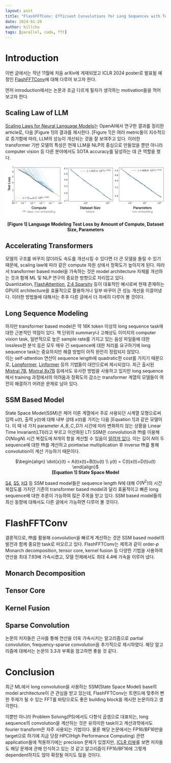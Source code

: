 ```yaml
---
layout: post
title: "FlashFFTConv: Efficient Convolutions for Long Sequences with Tensor Cores"
date: 2024-01-29
author: billcho
tags: [parallel, cuda, fft]
---
```


# Introduction
이번 글에서는 작년 11월에 처음 arXiv에 게재되었고 ICLR 2024 poster로 발표될 예정인 [FlashFFTConv](https://arxiv.org/abs/2311.05908)에 대해 다루어 보고자 한다.

먼저 introduction에서는 논문과 조금 다르게 필자가 생각하는 motivation들을 적어 보고자 한다.

## Scaling Law of LLM
[Scaling Laws for Neural Language Models](https://arxiv.org/abs/2001.08361)는 OpenAI에서 연구한 결과를 정리한 article로, 다음 [Figure 1]의 결과를 제시한다. [Figure 1]은 여러 metric들이 지수적으로 증가함에 따라, LLM의 성능이 개선되는 것을 잘 보여주고 있다. 이러한 transformer 기반 모델의 특성은 현재 LLM을 NLP의 중심으로 만들었을 뿐만 아니라 computer vision 등 다른 분야에서도 SOTA accuracy를 달성하는 데 큰 역할을 했다.

<p align="center"><img src="/assets/images/billcho/scaling-law-for-llm.png"></p>
<center><b>[Figure 1] Language Modeling Test Loss by Amount of Compute, Dataset Size, Parameters</b></center>

## Accelerating Transformers
모델의 구조를 바꾸지 않더라도 속도를 개선시킬 수 있다면 더 큰 모델을 돌릴 수 있기 때문에, scaling law에 따라 같은 compute 자원 상에서 정확도가 높아지게 된다. 따라서 transformer based model을 가속하는 것은 model architecture 자체를 개선하는 것과 함께 ML 및 NLP 연구의 중요한 방향으로 자리잡고 있다.  
Quantization, [FlashAttention](https://arxiv.org/abs/2205.14135), [2:4 Sparsity](https://arxiv.org/abs/2104.08378) 등이 대표적인 예시로써 현재 존재하는 GPU의 architecture을 효율적으로 활용하거나 일부 바꾸어 큰 성능 개선을 이끌어냈다. 이러한 방법들에 대해서는 추후 다른 글에서 더 자세히 다루어 볼 것이다.

## Long Sequence Modeling
하지만 transformer based model은 약 16K token 이상의 long sequence task에 대한 근본적인 약점이 있다. 책 단위의 summary나 고해상도 이미지의 computer vision task, 일반적으로 높은 sample rate를 가지고 있는 음성 파일들에 대한 lossless한 분석 등은 모두 매우 긴 sequence에 대한 처리를 요구하기에 long sequence task는 중요하지만 해결 방법이 아직 완전히 정립되지 않았다.  
이는 self-attention 연산이 sequence length에 quadratic한 cost를 가지기 때문으로, [Longformer](https://arxiv.org/abs/2004.05150), [Linformer](https://arxiv.org/abs/2006.04768) 등의 기법들이 대안으로써 제시되었다. 최근 출시된 [Mistral 7B](https://huggingface.co/mistralai/Mistral-7B-v0.1), [Mixtral 8x7B](https://huggingface.co/mistralai/Mixtral-8x7B-v0.1) 등에서도 유사한 방법을 사용하고 있지만 long sequence에서 training 과정에서의 어려움과 정확도의 감소는 transformer 계열의 모델들이 여전히 해결하기 어려운 문제로 남아 있다.

## SSM Based Model
State Space Model(SSM)은 제어 이론 계열에서 주로 사용되던 시계열 모형으로써 입력 $u(t)$, 출력 $y(t)$에 대해 내부 상태 $x(t)$를 가지는 다음 [Equation 1]과 같은 모델이다. 이 때 네 가지 parameter $A, B, C, D$가 시간에 따라 변화하지 않는 상황을 Linear Time Invariant(LTI)라고 부르고 이산화된 LTI SSM은 convolution과 fft를 이용해 $O(NlogN)$ 시간 복잡도에 $N$개의 항을 계산할 수 있음이 [알려져 있다](https://arxiv.org/abs/2102.11417). 이는 길이 $N$의 두 sequence에 대한 fft를 계산하고 pointwise multiplication 후 inverse fft를 통해 convolution이 계산 가능하기 때문이다.

<div align="center"> $\begin{align} \dot{x}(t) = A(t)x(t)+B(t)u(t) \\ y(t) = C(t)x(t)+D(t)u(t) \end{align}$ </div>
<center><b>[Equation 1] State Space Model</b></center>

[S4](https://arxiv.org/abs/2111.00396), [S5](https://arxiv.org/abs/2208.04933), [H3](https://arxiv.org/abs/2212.14052) 등 SSM based model들은 sequence length $N$에 대해 $O(N^2)$의 시간복잡도를 가지던 기존의 transformer based model과 달리 효율적이고 빠른 long sequence에 대한 추론이 가능하여 많은 주목을 받고 있다. SSM based model들의 최신 동향에 대해서도 다른 글에서 가능하면 다루어 볼 것이다.

# FlashFFTConv
결론적으로, fft를 활용해 convolution을 빠르게 계산하는 것은 SSM based model의 발전과 함께 중요한 task로 떠오르고 있다. FlashFFTConv는 제목과 같이 order-$p$ Monarch decomposition, tensor core, kernel fusion 등 다양한 기법을 사용하여 연산을 최대 7.93배 가속시켰고, 모델 전체에서도 최대 4.4배 가속을 이루어 냈다.

## Monarch Decomposition

## Tensor Core

## Kernel Fusion

## Sparse Convolution
논문의 저자들은 근사를 통해 연산을 더욱 가속시키는 알고리즘으로 partial convolution, frequency-sparse convolution을 추가적으로 제시하였다. 해당 알고리즘에 대해서는 논문의 3.3과 부록을 참고하면 좋을 것 같다.

# Conclusion
최근 ML에서 long convolution을 사용하는 SSM(State Space Model) base의 model architecture이 큰 관심을 받고 있는데, FlashFFTConv는 트렌드에 맞추어 뻔한 주제가 될 수 있는 FFT를 바탕으로도 좋은 building block을 제시한 논문이라고 생각한다. 

이뿐만 아니라 Problem Solving(PS)에서도 다항식 곱셈으로 대표되는, long sequence의 convolution을 계산하는 것은 유의미한 task이고 계산과학에서도 fourier transform은 자주 사용되는 기법이다. 물론 해당 논문에서는 FP16/BF16만을 target으로 하기에 지금 당장 HPC(High Performance Computing) 관련 application들에 적용하기에는 precision 문제가 있겠지만, [ICLR 리뷰](https://openreview.net/forum?id=gPKTTAfYBp)를 보면 저자들도 해당 문제에 관해 인식하고 있는 것 같고 알고리즘이 FP16/BF16에 그렇게 dependent하지도 않아 확장될 여지도 많을 것이다.
